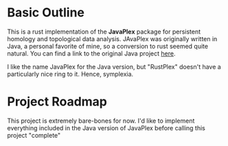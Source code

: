 # Basic Outline
This is a rust implementation of the **JavaPlex** package for persistent homology and topological data analysis. JAvaPlex was originally written in Java, a personal favorite of mine, so a conversion to rust seemed quite natural. You can find a link to the original Java project [here](https://github.com/appliedtopology/javaplex).

I like the name JavaPlex for the Java version, but "RustPlex" doesn't have a particularly nice ring to it. Hence, symplexia.

# Project Roadmap
This project is extremely bare-bones for now. I'd like to implement everything included in the Java version of JavaPlex before calling this project "complete"

